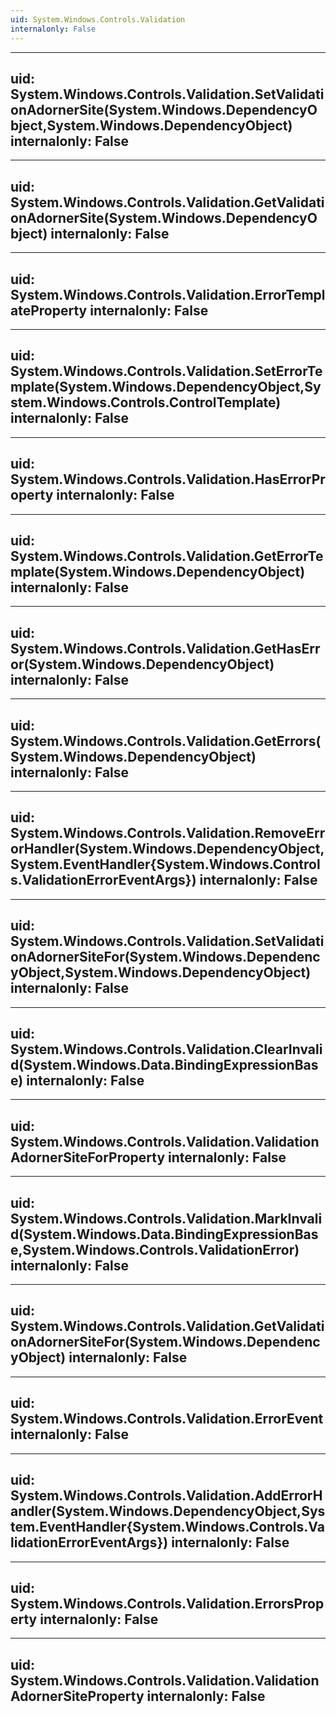 ```yaml
---
uid: System.Windows.Controls.Validation
internalonly: False
---
```


---
uid: System.Windows.Controls.Validation.SetValidationAdornerSite(System.Windows.DependencyObject,System.Windows.DependencyObject)
internalonly: False
---

---
uid: System.Windows.Controls.Validation.GetValidationAdornerSite(System.Windows.DependencyObject)
internalonly: False
---

---
uid: System.Windows.Controls.Validation.ErrorTemplateProperty
internalonly: False
---

---
uid: System.Windows.Controls.Validation.SetErrorTemplate(System.Windows.DependencyObject,System.Windows.Controls.ControlTemplate)
internalonly: False
---

---
uid: System.Windows.Controls.Validation.HasErrorProperty
internalonly: False
---

---
uid: System.Windows.Controls.Validation.GetErrorTemplate(System.Windows.DependencyObject)
internalonly: False
---

---
uid: System.Windows.Controls.Validation.GetHasError(System.Windows.DependencyObject)
internalonly: False
---

---
uid: System.Windows.Controls.Validation.GetErrors(System.Windows.DependencyObject)
internalonly: False
---

---
uid: System.Windows.Controls.Validation.RemoveErrorHandler(System.Windows.DependencyObject,System.EventHandler{System.Windows.Controls.ValidationErrorEventArgs})
internalonly: False
---

---
uid: System.Windows.Controls.Validation.SetValidationAdornerSiteFor(System.Windows.DependencyObject,System.Windows.DependencyObject)
internalonly: False
---

---
uid: System.Windows.Controls.Validation.ClearInvalid(System.Windows.Data.BindingExpressionBase)
internalonly: False
---

---
uid: System.Windows.Controls.Validation.ValidationAdornerSiteForProperty
internalonly: False
---

---
uid: System.Windows.Controls.Validation.MarkInvalid(System.Windows.Data.BindingExpressionBase,System.Windows.Controls.ValidationError)
internalonly: False
---

---
uid: System.Windows.Controls.Validation.GetValidationAdornerSiteFor(System.Windows.DependencyObject)
internalonly: False
---

---
uid: System.Windows.Controls.Validation.ErrorEvent
internalonly: False
---

---
uid: System.Windows.Controls.Validation.AddErrorHandler(System.Windows.DependencyObject,System.EventHandler{System.Windows.Controls.ValidationErrorEventArgs})
internalonly: False
---

---
uid: System.Windows.Controls.Validation.ErrorsProperty
internalonly: False
---

---
uid: System.Windows.Controls.Validation.ValidationAdornerSiteProperty
internalonly: False
---
